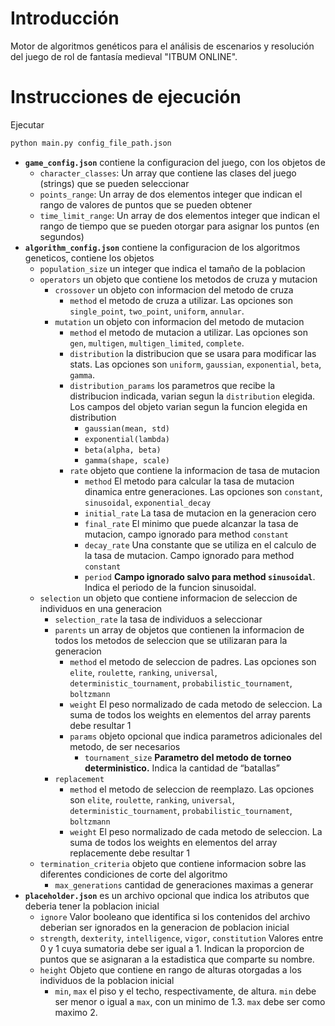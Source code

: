 # Introducción
Motor de algoritmos genéticos para el análisis de escenarios y resolución del juego de rol de fantasía medieval "ITBUM ONLINE".

# Instrucciones de ejecución
Ejecutar

```sh
python main.py config_file_path.json
```
- **`game_config.json`** contiene la configuracion del juego, con los objetos de
    - `character_classes`: Un array que contiene las clases del juego (strings) que se pueden seleccionar
    - `points_range`: Un array de dos elementos integer que indican el rango de valores de puntos que se pueden obtener
    - `time_limit_range`: Un array de dos elementos integer que indican el rango de tiempo que se pueden otorgar para asignar los puntos (en segundos)
- **`algorithm_config.json`** contiene la configuracion de los algoritmos geneticos, contiene los objetos
    - `population_size` un integer que indica el tamaño de la poblacion
    - `operators` un objeto que contiene los metodos de cruza y mutacion
        - `crossover` un objeto con informacion del metodo de cruza
            - `method` el metodo de cruza a utilizar. Las opciones son `single_point`, `two_point`, `uniform`, `annular`.
        - `mutation` un objeto con informacion del metodo de mutacion
            - `method` el metodo de mutacion a utilizar. Las opciones son `gen`, `multigen`, `multigen_limited`, `complete`.
            - `distribution` la distribucion que se usara para modificar las stats. Las opciones son `uniform`, `gaussian`, `exponential`, `beta`, `gamma`.
            - `distribution_params` los parametros que recibe la distribucion indicada, varian segun la `distribution` elegida. Los campos del objeto varian segun la funcion elegida en distribution
                - `gaussian(mean, std)`
                - `exponential(lambda)`
                - `beta(alpha, beta)`
                - `gamma(shape, scale)`
            - `rate` objeto que contiene la informacion de tasa de mutacion
                - `method` El metodo para calcular la tasa de mutacion dinamica entre generaciones. Las opciones son `constant`, `sinusoidal`, `exponential_decay`
                - `initial_rate` La tasa de mutacion en la generacion cero
                - `final_rate` El minimo que puede alcanzar la tasa de mutacion, campo ignorado para method `constant`
                - `decay_rate` Una constante que se utiliza en el calculo de la tasa de mutacion. Campo ignorado para method `constant`
                - `period` **Campo ignorado salvo para method `sinusoidal`**. Indica el periodo de la funcion sinusoidal.
    - `selection` un objeto que contiene informacion de seleccion de individuos en una generacion
        - `selection_rate` la tasa de individuos a seleccionar
        - `parents` un array de objetos que contienen la informacion de todos los metodos de seleccion que se utilizaran para la generacion
            - `method` el metodo de seleccion de padres. Las opciones son `elite`, `roulette`, `ranking`, `universal`, `deterministic_tournament`, `probabilistic_tournament`, `boltzmann`
            - `weight` El peso normalizado de cada metodo de seleccion. La suma de todos los weights en elementos del array parents debe resultar 1
            - `params` objeto opcional que indica parametros adicionales del metodo, de ser necesarios
                - `tournament_size` **Parametro del metodo de torneo deterministico.** Indica la cantidad de “batallas”
        - `replacement`
            - `method` el metodo de seleccion de reemplazo. Las opciones son `elite`, `roulette`, `ranking`, `universal`, `deterministic_tournament`, `probabilistic_tournament`, `boltzmann`
            - `weight` El peso normalizado de cada metodo de seleccion. La suma de todos los weights en elementos del array replacemente debe resultar 1
    - `termination_criteria` objeto que contiene informacion sobre las diferentes condiciones de corte del algoritmo
        - `max_generations` cantidad de generaciones maximas a generar
- **`placeholder.json`** es un archivo opcional que indica los atributos que deberia tener la poblacion inicial
  - `ignore` Valor booleano que identifica si los contenidos del archivo deberian ser ignorados en la generacion de poblacion inicial
  - `strength`, `dexterity`, `intelligence`, `vigor`, `constitution` Valores entre 0 y 1 cuya sumatoria debe ser igual a 1. Indican la proporcion de puntos que se asignaran a la estadistica que comparte su nombre.
  - `height` Objeto que contiene en rango de alturas otorgadas a los individuos de la poblacion inicial
    - `min`, `max` el piso y el techo, respectivamente, de altura. `min` debe ser menor o igual a `max`, con un minimo de 1.3. `max` debe ser como maximo 2.